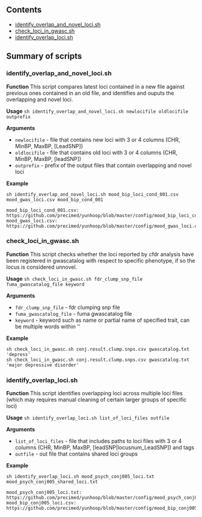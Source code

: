 ## Contents

* [identify_overlap_and_novel_loci.sh](#identify_overlap_and_novel_locish)
* [check_loci_in_gwasc.sh](#check_loci_in_gwascsh)
* [identify_overlap_loci.sh](#identify_overlap_locish)

## Summary of scripts

### identify_overlap_and_novel_loci.sh

**Function**
This script compares latest loci contained in a new file against previous
ones contained in an old file, and identifies and ouputs the overlapping
and novel loci.

**Usage** ``sh identify_overlap_and_novel_loci.sh newlocifile oldlocifile outprefix``

**Arguments**
* `newlocifile` - file that contains new loci with 3 or 4 columns (CHR, MinBP, MaxBP, [LeadSNP])
* `oldlocifile` - file that contains old loci with 3 or 4 columns (CHR, MinBP, MaxBP, [leadSNP])
* `outprefix` - prefix of the output files that contain overlapping and novel loci

**Example**
```
sh identify_overlap_and_novel_loci.sh mood_bip_loci_cond_001.csv mood_gwas_loci.csv mood_bip_cond_001

mood_bip_loci_cond_001.csv: https://github.com/precimed/yunhoop/blob/master/config/mood_bip_loci_cond_001.csv
mood_gwas_loci.csv: https://github.com/precimed/yunhoop/blob/master/config/mood_gwas_loci.csv
```

### check_loci_in_gwasc.sh

**Function**
This script checks whether the loci reported by cfdr analysis have been
registered in gwascatalog with respect to specific phenotype, if so the
locus is considered unnovel.

**Usage** ``sh check_loci_in_gwasc.sh fdr_clump_snp_file fuma_gwascatalog_file keyword``

**Arguments**
* `fdr_clump_snp_file` - fdr clumping snp file
* `fuma_gwascatalog_file` - fuma gwascatalog file
* `keyword` - keyword such as name or partial name of specified trait, can be multiple words within ''

**Example**
```
sh check_loci_in_gwasc.sh conj.result.clump.snps.csv gwascatalog.txt 'depress'
sh check_loci_in_gwasc.sh conj.result.clump.snps.csv gwascatalog.txt 'major depressive disorder'
```

### identify_overlap_loci.sh

**Function**
This script identifies overlapping loci across multiple loci files (which may requires manual
cleaning of certain larger groups of specific loci)

**Usage** ``sh identify_overlap_loci.sh list_of_loci_files outfile``

**Arguments**
* `list_of_loci_files` - file that includes paths to loci files with 3 or 4 columns (CHR, MinBP, MaxBP, [leadSNP|locusnum_LeadSNP]) and tags
* `outfile` - out file that contains shared loci groups

**Example**
```
sh identify_overlap_loci.sh mood_psych_conj005_loci.txt mood_psych_conj005_shared_loci.txt

mood_psych_conj005_loci.txt: https://github.com/precimed/yunhoop/blob/master/config/mood_psych_conj005_loci.txt
mood_bip_conj005_loci.csv: https://github.com/precimed/yunhoop/blob/master/config/mood_bip_conj005_loci.csv
```
